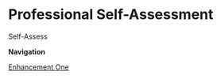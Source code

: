 # Professional Self-Assessment

Self-Assess


**Navigation**

[Enhancement One](cnohilly.github.io/enhancement_one)
